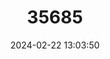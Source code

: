 ---
title: "35685"
category: "Nectandra fulva"
draft: false
date: 2024-02-22 13:03:50
languages:
  French: ["Nectandra Fauve"]
  English: ["Fulvous Nectandra"]
---